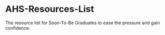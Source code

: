 # AHS-Resources-List
The resource list for Soon-To-Be Graduates to ease the pressure and gain confidence.
